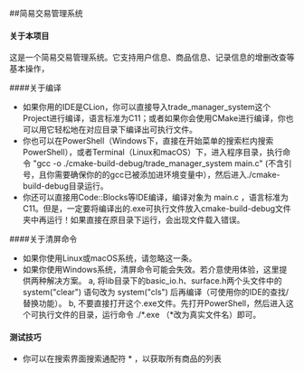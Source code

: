 ##简易交易管理系统

#### 关于本项目

这是一个简易交易管理系统。它支持用户信息、商品信息、记录信息的增删改查等基本操作，

####关于编译

  - 如果你用的IDE是CLion，你可以直接导入trade_manager_system这个Project进行编译，语言标准为C11；或者如果你会使用CMake进行编译，你也可以用它轻松地在对应目录下编译出可执行文件。
  - 你也可以在PowerShell（Windows下，直接在开始菜单的搜索栏内搜索PowerShell），或者Terminal（Linux和macOS）下，进入程序目录，执行命令 "gcc -o ./cmake-build-debug/trade_manager_system main.c" (不含引号，且你需要确保你的的gcc已被添加进环境变量中），然后进入./cmake-build-debug目录运行。
  - 你还可以直接用Code::Blocks等IDE编译，编译对象为 main.c ，语言标准为C11。但是，一定要将编译出的.exe可执行文件放入cmake-build-debug文件夹中再运行！如果直接在原目录下运行，会出现文件载入错误。

####关于清屏命令

  - 如果你使用Linux或macOS系统，请忽略这一条。
  - 如果你使用Windows系统，清屏命令可能会失效。若介意使用体验，这里提供两种解决方案。
      a, 将lib目录下的basic_io.h、surface.h两个头文件中的 system("clear") 语句改为 system("cls") 后再编译（可使用你的IDE的查找/替换功能）。
      b, 不要直接打开这个.exe文件。先打开PowerShell，然后进入这个可执行文件的目录，运行命令 ./*.exe （*改为真实文件名）即可。

#### 测试技巧

- 你可以在搜索界面搜索通配符 * ，以获取所有商品的列表